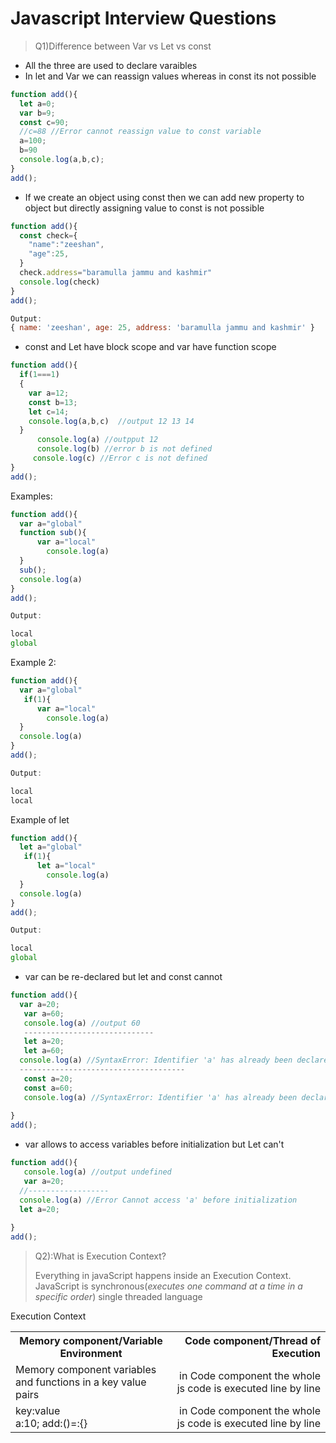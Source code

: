 # Javascript Interview Questions

> Q1)Difference between Var vs Let vs const
> 
* All the three are used to declare varaibles
* In let and Var we can reassign values whereas in const its not possible
```javascript
function add(){
  let a=0;
  var b=9;
  const c=90;
  //c=88 //Error cannot reassign value to const variable
  a=100;
  b=90
  console.log(a,b,c);
}
add();
```
* If we create an object using const then we can add new property to object
but directly assigning value to const is not possible
```javascript
function add(){
  const check={
    "name":"zeeshan",
    "age":25,
  }
  check.address="baramulla jammu and kashmir"
  console.log(check)
}
add();

Output:
{ name: 'zeeshan', age: 25, address: 'baramulla jammu and kashmir' }
```
* const and Let have block scope and var have function scope
```javascript
function add(){
  if(1===1)
  {
    var a=12;
    const b=13;
    let c=14;
    console.log(a,b,c)  //output 12 13 14
  }
      console.log(a) //outpput 12
      console.log(b) //error b is not defined
     console.log(c) //Error c is not defined
}
add();
```
Examples:
```javascript
function add(){
  var a="global"
  function sub(){
      var a="local"
        console.log(a)
  }
  sub();
  console.log(a)
}
add();

Output:

local
global
```
Example 2:
```javascript
function add(){
  var a="global"
   if(1){
      var a="local"
        console.log(a)
  }
  console.log(a)
}
add();

Output:

local
local
```
Example of let 
```javascript
function add(){
  let a="global"
   if(1){
      let a="local"
        console.log(a)
  }
  console.log(a)
}
add();

Output:

local
global
```
* var can be re-declared but let and const cannot
```javascript
function add(){
  var a=20;
   var a=60;
   console.log(a) //output 60
   -----------------------------
   let a=20;
   let a=60;
  console.log(a) //SyntaxError: Identifier 'a' has already been declared
  -------------------------------------
   const a=20;
   const a=60;
   console.log(a) //SyntaxError: Identifier 'a' has already been declared
  
}
add();
```
* var allows to access variables before initialization but Let can't

```javascript
function add(){
   console.log(a) //output undefined
   var a=20;
  //------------------
  console.log(a) //Error Cannot access 'a' before initialization
  let a=20;
  
}
add();
```
> Q2):What is Execution Context?
> 
> Everything in javaScript happens inside an Execution Context.
> JavaScript is synchronous(*executes one command at a time in a specific order*) single threaded language

<table>
<thead>
	Execution Context
</thead>
<tbody>
	<tr>
		<th>Memory component/Variable Environment</th>
		<th style="text-align: right">Code component/Thread of Execution</th>
	</tr>
	<tr>
		<td>Memory component variables and functions in a key value pairs</td>
		<td style="text-align: right">in Code component the whole js code is executed line by line </td>
	</tr>
	<tr>
		<td> key:value</br>
		    a:10;
		    add:()=:{}</td>
		<td style="text-align: right">in Code component the whole js code is executed line by line </td>
	</tr>
</tbody>
</table>



